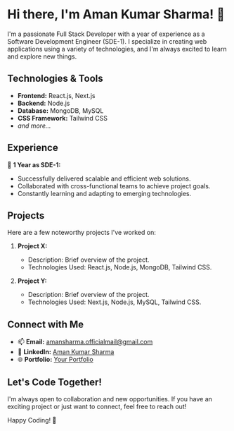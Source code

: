 # Hi there, I'm Aman Kumar Sharma! 👋

I'm a passionate Full Stack Developer with a year of experience as a Software Development Engineer (SDE-1). I specialize in creating web applications using a variety of technologies, and I'm always excited to learn and explore new things.

## Technologies & Tools

- **Frontend:** React.js, Next.js
- **Backend:** Node.js
- **Database:** MongoDB, MySQL
- **CSS Framework:** Tailwind CSS
- *and more...*

## Experience

🚀 **1 Year as SDE-1:**
   - Successfully delivered scalable and efficient web solutions.
   - Collaborated with cross-functional teams to achieve project goals.
   - Constantly learning and adapting to emerging technologies.

## Projects

Here are a few noteworthy projects I've worked on:

1. **Project X:**
   - Description: Brief overview of the project.
   - Technologies Used: React.js, Node.js, MongoDB, Tailwind CSS.

2. **Project Y:**
   - Description: Brief overview of the project.
   - Technologies Used: Next.js, Node.js, MySQL, Tailwind CSS.

## Connect with Me

- 📫 **Email:** amansharma.officialmail@gmail.com
- 💼 **LinkedIn:** [Aman Kumar Sharma](#)
- 🌐 **Portfolio:** [Your Portfolio](#)

## Let's Code Together!

I'm always open to collaboration and new opportunities. If you have an exciting project or just want to connect, feel free to reach out!

Happy Coding! 🚀

